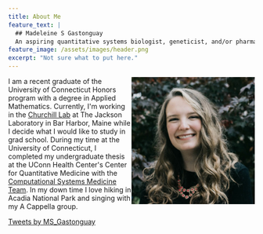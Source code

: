 ```yaml
---
title: About Me
feature_text: |
  ## Madeleine S Gastonguay
  An aspiring quantitative systems biologist, geneticist, and/or pharmacologist
feature_image: /assets/images/header.png
excerpt: "Not sure what to put here."
---
```



<img align="right" src= "assets/logos/headshot.png" width="50%">

I am a recent graduate of the University of Connecticut Honors program with a degree in Applied Mathematics. Currently, I'm working in the [Churchill Lab](https://www.jax.org/research-and-faculty/research-labs/the-churchill-lab) at The Jackson Laboratory in Bar Harbor, Maine while I decide what I would like to study in grad school. During my time at the University of Connecticut, I completed my undergraduate thesis at the UConn Health Center's Center for Quantitative Medicine with the [Computational Systems Medicine Team](http://veraliconalab.org/). In my down time I love hiking in Acadia National Park and singing with my A Cappella group.


<a class="twitter-timeline" href="https://twitter.com/MS_Gastonguay?ref_src=twsrc%5Etfw"
data-width="400"
  data-height="500"
  data-chrome="nofooter noborders">
Tweets by MS_Gastonguay
</a> 
<script async src="https://platform.twitter.com/widgets.js" charset="utf-8"></script>
